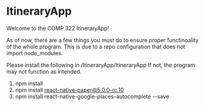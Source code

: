 # ItineraryApp

Welcome to the COMP 322 ItineraryApp!

As of now, there are a few things you must do to ensure proper functinoality of the whole program. This is due to a repo configuration that does not
import node_modules.

Please install the following in /ItineraryApp/ItineraryApp
  If not, the program may not function as intended.
  
  1) npm install
  2) npm install react-native-paper@5.0.0-rc.10
  3) npm install react-native-google-places-autocomplete --save
